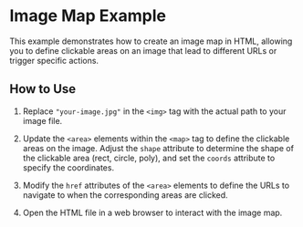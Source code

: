 # Image Map Example

This example demonstrates how to create an image map in HTML, allowing you to define clickable areas on an image that lead to different URLs or trigger specific actions.

## How to Use

1. Replace `"your-image.jpg"` in the `<img>` tag with the actual path to your image file.

2. Update the `<area>` elements within the `<map>` tag to define the clickable areas on the image. Adjust the `shape` attribute to determine the shape of the clickable area (rect, circle, poly), and set the `coords` attribute to specify the coordinates.

3. Modify the `href` attributes of the `<area>` elements to define the URLs to navigate to when the corresponding areas are clicked.

4. Open the HTML file in a web browser to interact with the image map.
